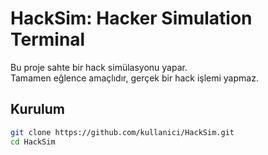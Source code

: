 # HackSim: Hacker Simulation Terminal

Bu proje sahte bir hack simülasyonu yapar.  
Tamamen eğlence amaçlıdır, gerçek bir hack işlemi yapmaz.

## Kurulum
```bash
git clone https://github.com/kullanici/HackSim.git
cd HackSim
